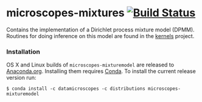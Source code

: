 # microscopes-mixtures [![Build Status](https://travis-ci.org/datamicroscopes/mixturemodel.svg?branch=master)](https://travis-ci.org/datamicroscopes/mixturemodel)

Contains the implementation of a Dirichlet process mixture model (DPMM). Routines for doing inference on this model are found in the [kernels](https://github.com/datamicroscopes/kernels) project.

### Installation

OS X and Linux builds of `microscopes-mixturemodel` are released to [Anaconda.org](https://conda.anaconda.org). Installing them requires [Conda](https://store.continuum.io/cshop/anaconda/).  To install the current release version run:

```
$ conda install -c datamicroscopes -c distributions microscopes-mixturemodel
```

